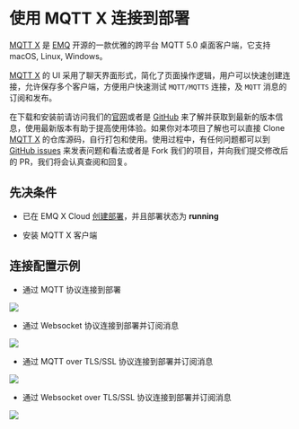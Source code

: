 # 使用 MQTT X 连接到部署

[MQTT X](https://mqttx.app/cn) 是 [EMQ](http://emqx.io/cn) 开源的一款优雅的跨平台 MQTT 5.0 桌面客户端，它支持 macOS, Linux, Windows。

[MQTT X](https://mqttx.app/cn) 的 UI 采用了聊天界面形式，简化了页面操作逻辑，用户可以快速创建连接，允许保存多个客户端，方便用户快速测试 `MQTT/MQTTS` 连接，及 `MQTT` 消息的订阅和发布。

在下载和安装前请访问我们的[官网](https://mqttx.app/)或者是 [GitHub](https://github.com/emqx/MQTTX) 来了解并获取到最新的版本信息，使用最新版本有助于提高使用体验。如果你对本项目了解也可以直接 Clone [MQTT X](https://mqttx.app/) 的仓库源码，自行打包和使用。使用过程中，有任何问题都可以到 [GitHub issues](https://github.com/emqx/MQTTX/issues) 来发表问题和看法或者是 Fork 我们的项目，并向我们提交修改后的 PR，我们将会认真查阅和回复。

## 先决条件

* 已在 EMQ X Cloud [创建部署](../deployments/create_deployment.md)，并且部署状态为 **running**

* 安装 MQTT X 客户端

## 连接配置示例

* 通过 MQTT 协议连接到部署

![](./_assets/mqttx_mqtt.png)

* 通过 Websocket 协议连接到部署并订阅消息

![](./_assets/mqttx_ws.png)

* 通过 MQTT over TLS/SSL 协议连接到部署并订阅消息

![](./_assets/mqttx_mqtts.png)

* 通过 Websocket over TLS/SSL 协议连接到部署并订阅消息

![](./_assets/mqttx_wss.png)

